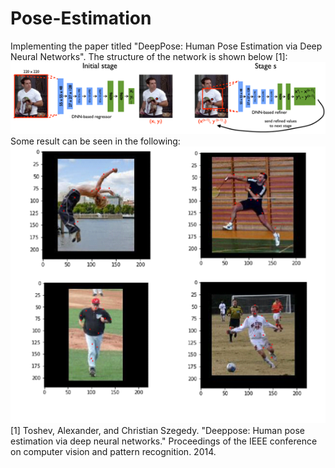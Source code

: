 # Pose-Estimation
Implementing the paper titled "DeepPose: Human Pose Estimation via Deep Neural Networks".
The structure of the network is shown below [1]:
                  ![My Image](https://github.com/atiyeh2016/Pose-Estimation/blob/main/Pose%20Estimation/Network%20Structure.png)
Some result can be seen in the following:
![My Image](https://github.com/atiyeh2016/Pose-Estimation/blob/main/Pose%20Estimation/Predicted%20Joints.png)
[1] Toshev, Alexander, and Christian Szegedy. "Deeppose: Human pose estimation via deep neural networks." Proceedings of the IEEE conference on computer vision and pattern recognition. 2014.
